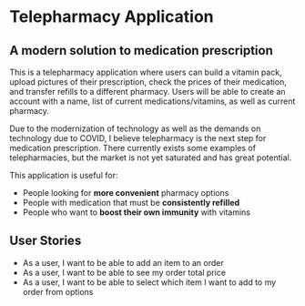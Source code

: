 # Telepharmacy Application

## A modern solution to medication prescription

This is a telepharmacy application where users can build a vitamin pack, upload pictures of their prescription, check the prices of their medication, and transfer refills to a different pharmacy. Users will be able to create an account with a name, list of current medications/vitamins, as well as current pharmacy.

Due to the modernization of technology as well as the demands on technology due to COVID, I believe telepharmacy is the next step for medication prescription. There currently exists some examples of telepharmacies, but the market is not yet saturated and has great potential.

This application is useful for:
- People looking for **more convenient** pharmacy options
- People with medication that must be **consistently refilled**
- People who want to **boost their own immunity** with vitamins

## User Stories

- As a user, I want to be able to add an item to an order
- As a user, I want to be able to see my order total price
- As a user, I want to be able to select which item I want to add to my order from options



